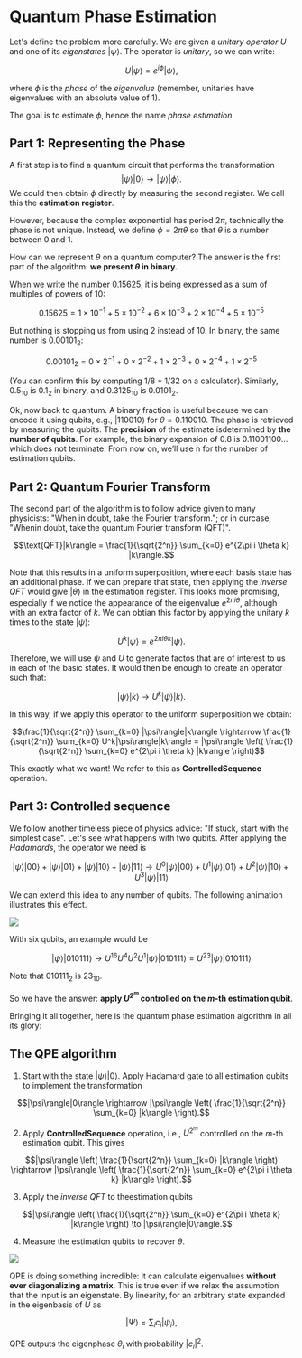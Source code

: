 # Quantum Phase Estimation
Let's define the problem more carefully. We are given a *unitary operator* $U$ and one of its *eigenstates* $|\psi\rangle$. The operator is *unitary*, so we can write:

$$U|\psi\rangle=e^{i\phi}|\psi\rangle,$$

where $\phi$ is the *phase* of the *eigenvalue* (remember, unitaries have eigenvalues with an absolute value of 1).

The goal is to estimate $\phi$, hence the name *phase estimation*.

## Part 1: Representing the Phase

A first step is to find a quantum circuit that performs the transformation $$|\psi\rangle|0\rangle \to |\psi\rangle|\phi\rangle.$$
We could then obtain $\phi$ directly by measuring the second register. We call this the **estimation register**.

However, because the complex exponential has period $2\pi$, technically the phase is not unique. Instead, we define $\phi=2\pi\theta$ so that $\theta$ is a number between $0$ and $1$.

How can we represent $\theta$ on a quantum computer? The answer is the first part of the algorithm: **we present $\theta$ in binary.**

When we write the number 0.15625, it is being expressed as a sum of multiples of powers of 10:

$$0.15625 = 1 \times 10^{-1} + 5 \times 10^{-2} + 6 \times 10^{-3} + 2 \times 10^{-4} + 5 \times 10^{-5}$$

But nothing is stopping us from using 2 instead of 10. In binary, the same number is $0.00101_2$:

$$0.00101_2 = 0 \times 2^{-1} + 0 \times 2^{-2} + 1 \times 2^{-3} + 0 \times 2^{-4} + 1 \times 2^{-5}$$

(You can confirm this by computing $1/8 + 1/32$ on a calculator). Similarly, $0.5_{10}$ is $0.1_2$ in binary, and $0.3125_{10}$ is $0.0101_2$.

Ok, now back to quantum. A binary fraction is useful because we can encode it using qubits, e.g., $|110010\rangle$ for $\theta=0.110010$. The phase is retrieved by measuring the qubits. The **precision** of the estimate isdetermined by **the number of qubits**. For example, the binary expansion of $0.8$ is $0.11001100...$ which does not terminate. From now on, we’ll use n for the number of estimation qubits.

## Part 2: Quantum Fourier Transform

The second part of the algorithm is to follow advice given to many physicists: "When in doubt, take the Fourier transform."; or in ourcase, "Whenin doubt, take the quantum Fourier transform (QFT)".

$$\text{QFT}|k\rangle = \frac{1}{\sqrt{2^n}} \sum_{k=0} e^{2\pi i \theta k} |k\rangle.$$

Note that this results in a uniform superposition, where each basis state has an additional phase. If we can prepare that state, then applying the *inverse QFT* would give $|\theta\rangle$ in the estimation register. This looks more promising, especially if we notice the appearance of the eigenvalue $e^{2\pi i \theta}$, although with an extra factor of $k$. We can obtian this factor by applying the unitary $k$ times to the state $|\psi\rangle$:

$$U^k|\psi\rangle = e^{2\pi i \theta k}|\psi\rangle.$$

Therefore, we will use $\psi$ and $U$ to generate factos that are of interest to us in each of the basic states. It would then be enough to create an operator such that:

$$|\psi\rangle|k\rangle \rightarrow U^k|\psi\rangle|k\rangle.$$

In this way, if we apply this operator to the uniform superposition we obtain:

$$\frac{1}{\sqrt{2^n}} \sum_{k=0} |\psi\rangle|k\rangle \rightarrow \frac{1}{\sqrt{2^n}} \sum_{k=0} U^k|\psi\rangle|k\rangle = |\psi\rangle \left( \frac{1}{\sqrt{2^n}} \sum_{k=0} e^{2\pi i \theta k} |k\rangle \right)$$

This exactly what we want! We refer to this as **ControlledSequence** operation.

## Part 3: Controlled sequence

We follow another timeless piece of physics advice: "If stuck, start with the simplest case". Let's see what happens with two qubits. After applying the *Hadamards*, the operator we need is

$$|\psi\rangle|00\rangle + |\psi\rangle|01\rangle + |\psi\rangle|10\rangle + |\psi\rangle|11\rangle \rightarrow U^0|\psi\rangle|00\rangle + U^1|\psi\rangle|01\rangle + U^2|\psi\rangle|10\rangle + U^3|\psi\rangle|11\rangle$$

We can extend this idea to any number of qubits. The following animation illustrates this effect.

![](https://pennylane.ai/_images/controlledSequence.gif)

With six qubits, an example would be

$$|\psi\rangle|010111\rangle \rightarrow U^{16}U^4U^2U^1|\psi\rangle|010111\rangle = U^{23}|\psi\rangle|010111\rangle$$

Note that $010111_2$ is $23_{10}$.


So we have the answer: **apply $U^{2^m}$ controlled on the $m$-th estimation qubit**.


Bringing it all together, here is the quantum phase estimation algorithm in all its glory:

## The QPE algorithm

1. Start with the state $|\psi\rangle|0\rangle$. Apply Hadamard gate to all estimation qubits to implement the transformation

$$|\psi\rangle|0\rangle \rightarrow |\psi\rangle \left( \frac{1}{\sqrt{2^n}} \sum_{k=0} |k\rangle \right).$$

2. Apply **ControlledSequence** operation, i.e., $U^{2^m}$ controlled on the $m$-th estimation qubit. This gives

$$|\psi\rangle \left( \frac{1}{\sqrt{2^n}} \sum_{k=0} |k\rangle \right) \rightarrow |\psi\rangle \left( \frac{1}{\sqrt{2^n}} \sum_{k=0} e^{2\pi i \theta k} |k\rangle \right).$$

3. Apply the *inverse QFT* to theestimation qubits

$$|\psi\rangle \left( \frac{1}{\sqrt{2^n}} \sum_{k=0} e^{2\pi i \theta k} |k\rangle \right) \to |\psi\rangle|0\rangle.$$

4. Measure the estimation qubits to recover $\theta$.

![](https://pennylane.ai/_images/qpe.png)


QPE is doing something incredible: it can calculate eigenvalues **without ever diagonalizing a matrix**. This is true even if we relax the assumption that the input is an eigenstate. By linearity, for an arbitrary state expanded in the eigenbasis of $U$ as

$$|\Psi\rangle = \sum_i c_i |\psi_i\rangle ,$$

QPE outputs the eigenphase $\theta_i$ with probability $|c_i|^2$.
